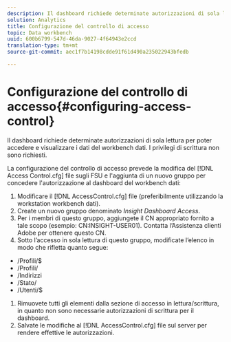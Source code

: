 ```yaml
---
description: Il dashboard richiede determinate autorizzazioni di sola lettura per poter accedere e visualizzare i dati del workbench dati. I privilegi di scrittura non sono richiesti.
solution: Analytics
title: Configurazione del controllo di accesso
topic: Data workbench
uuid: 600b6799-547d-46da-9027-4f64943e2ccd
translation-type: tm+mt
source-git-commit: aec1f7b14198cdde91f61d490a235022943bfedb

---
```



# Configurazione del controllo di accesso{#configuring-access-control}

Il dashboard richiede determinate autorizzazioni di sola lettura per poter accedere e visualizzare i dati del workbench dati. I privilegi di scrittura non sono richiesti.

La configurazione del controllo di accesso prevede la modifica del [!DNL Access Control.cfg] file sugli FSU e l&#39;aggiunta di un nuovo gruppo per concedere l&#39;autorizzazione al dashboard del workbench dati:

1. Modificare il [!DNL AccessControl.cfg] file (preferibilmente utilizzando la workstation workbench dati).
1. Create un nuovo gruppo denominato *Insight Dashboard Access*.
1. Per i membri di questo gruppo, aggiungete il CN appropriato fornito a tale scopo (esempio: CN:INSIGHT-USER01). Contatta l’Assistenza clienti Adobe per ottenere questo CN.
1. Sotto l’accesso in sola lettura di questo gruppo, modificate l’elenco in modo che rifletta quanto segue:

* /Profili/$
* /Profili/
* /Indirizzi
* /Stato/
* /Utenti/$

1. Rimuovete tutti gli elementi dalla sezione di accesso in lettura/scrittura, in quanto non sono necessarie autorizzazioni di scrittura per il dashboard.
1. Salvate le modifiche al [!DNL AccessControl.cfg] file sul server per rendere effettive le autorizzazioni.
